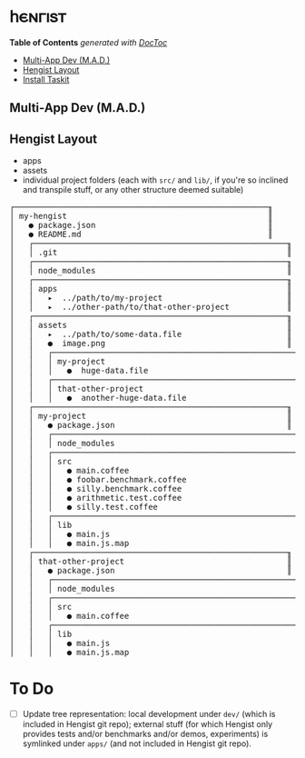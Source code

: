 
# 𐌷𐌴𐌽𐌲𐌹𐍃𐍄

<!-- START doctoc generated TOC please keep comment here to allow auto update -->
<!-- DON'T EDIT THIS SECTION, INSTEAD RE-RUN doctoc TO UPDATE -->
**Table of Contents**  *generated with [DocToc](https://github.com/thlorenz/doctoc)*

- [Multi-App Dev (M.A.D.)](#multi-app-dev-mad)
- [Hengist Layout](#hengist-layout)
- [Install Taskit](#install-taskit)

<!-- END doctoc generated TOC please keep comment here to allow auto update -->



## Multi-App Dev (M.A.D.)

## Hengist Layout

* apps
* assets
* individual project folders (each with `src/` and `lib/`, if you're so inclined and transpile stuff, or any
  other structure deemed suitable)

<pre>
┌─────────────────────────────────────────────────────╖
│ my-hengist                                          ║
│   ● package.json                                    ║
│   ● README.md                                       ║
│   ┌─────────────────────────────────────────────────────╖
│   │ .git                                                ║
│   ┌─────────────────────────────────────────────────────╖
│   │ node_modules                                        ║
│   ┌─────────────────────────────────────────────────────╖
│   │ apps                                                ║
│   │   ▸  ../path/to/my-project                          ║
│   │   ▸  ../other-path/to/that-other-project            ║
│   ┌─────────────────────────────────────────────────────╖
│   │ assets                                              ║
│   │   ▸  ../path/to/some-data.file                      ║
│   │   ●  image.png                                      ║
│   │   ┌─────────────────────────────────────────────────────╖
│   │   │ my-project                                          ║
│   │   │   ●  huge-data.file                                 ║
│   │   ┌─────────────────────────────────────────────────────╖
│   │   │ that-other-project                                  ║
│   │   │   ●  another-huge-data.file                         ║
│   ┌─────────────────────────────────────────────────────╖
│   │ my-project                                          ║
│   │   ● package.json                                    ║
│   │   ┌─────────────────────────────────────────────────────╖
│   │   │ node_modules                                        ║
│   │   ┌─────────────────────────────────────────────────────╖
│   │   │ src                                                 ║
│   │   │   ● main.coffee                                     ║
│   │   │   ● foobar.benchmark.coffee                         ║
│   │   │   ● silly.benchmark.coffee                          ║
│   │   │   ● arithmetic.test.coffee                          ║
│   │   │   ● silly.test.coffee                               ║
│   │   ┌─────────────────────────────────────────────────────╖
│   │   │ lib                                                 ║
│   │   │   ● main.js                                         ║
│   │   │   ● main.js.map                                     ║
│   ┌─────────────────────────────────────────────────────╖
│   │ that-other-project                                  ║
│   │   ● package.json                                    ║
│   │   ┌─────────────────────────────────────────────────────╖
│   │   │ node_modules                                        ║
│   │   ┌─────────────────────────────────────────────────────╖
│   │   │ src                                                 ║
│   │   │   ● main.coffee                                     ║
│   │   ┌─────────────────────────────────────────────────────╖
│   │   │ lib                                                 ║
│   │   │   ● main.js                                         ║
│   │   │   ● main.js.map                                     ║
</pre>



# To Do


* [ ] Update tree representation: local development under `dev/` (which is included in Hengist git repo);
  external stuff (for which Hengist only provides tests and/or benchmarks and/or demos, experiments) is
  symlinked under `apps/` (and not included in Hengist git repo).





